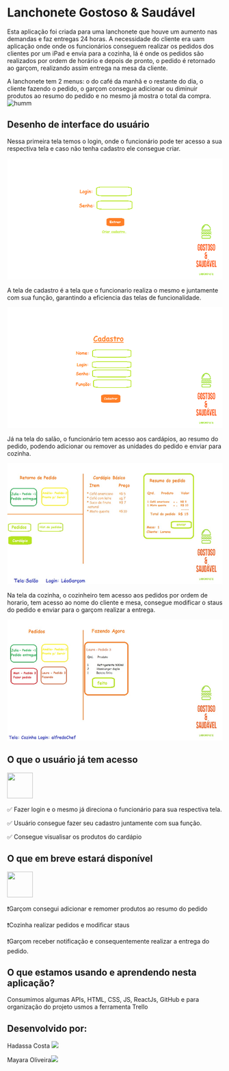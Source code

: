 
# Lanchonete Gostoso & Saudável

Esta aplicação foi criada para uma lanchonete que houve um aumento nas demandas e faz entregas 24 horas. 
A necessidade do cliente era uam aplicação onde onde os funcionários conseguem realizar os pedidos dos clientes por um iPad e envia para a cozinha, lá é onde os pedidos são realizados por ordem de horário e depois de pronto, o pedido é retornado ao garçom, realizando assim entrega na mesa da cliente.

A lanchonete tem 2 menus: o do café da manhã e o restante do dia, o cliente fazendo o pedido, o garçom consegue adicionar ou diminuir produtos ao resumo do pedido e no mesmo já mostra o total da compra.
![humm](https://i0.wp.com/24.media.tumblr.com/e594fbaff6c6d3fc4ad3e13fea2bd63c/tumblr_mqfroaqxDH1rzo57ko1_500.gif)
 



##  Desenho de interface do usuário 

Nessa primeira tela temos o login, onde o funcionário pode ter acesso a sua respectiva tela e caso não tenha cadastro ele consegue criar.

![login](/img/login.png)

A tela de cadastro é a tela que o funcionario realiza o mesmo e juntamente com sua função, garantindo a eficiencia das telas de funcionalidade.

![cadastro](/img/cadastro.png)

Já na tela do salão, o funcionário tem acesso aos cardápios, ao resumo do pedido, podendo adicionar ou remover as unidades do pedido e enviar para cozinha.

![salao](/img/salao.jpeg)

Na tela da cozinha, o cozinheiro tem acesso aos pedidos por ordem de horario, tem acesso ao nome do cliente e mesa, consegue modificar o staus do pedido e enviar para o garçom realizar a entrega.

![cozinha](/img/index.jpeg)


## O que o usuário já tem acesso 
<img src= "https://miro.medium.com/max/1600/1*XZ3TXibcnhNic2dCQSKIbg.gif" width="60" height="60" />

✅ Fazer login e o mesmo já direciona o funcionário para sua respectiva tela.

✅ Usuário consegue fazer seu cadastro juntamente com sua função.

✅ Consegue visualisar os produtos do cardápio


##  O que em breve estará disponível
<img src= "https://i.pinimg.com/originals/c6/f1/3b/c6f13b01a53d7152d7f235838efe5a09.gif" width="60" height="60" />

❗️Garçom consegui adicionar e remomer produtos ao resumo do pedido

❗️Cozinha realizar pedidos e modificar staus

❗️Garçom receber notificação e consequentemente realizar a entrega do pedido.


##  O que estamos usando e aprendendo nesta aplicação?

Consumimos algumas APIs, HTML, CSS, JS, ReactJs, GitHub e para organização do projeto usmos a ferramenta Trello

##  Desenvolvido por:

Hadassa Costa ![](https://github.com/Costahadassa)


Mayara Oliveira![](https://github.com/apretamayara)
